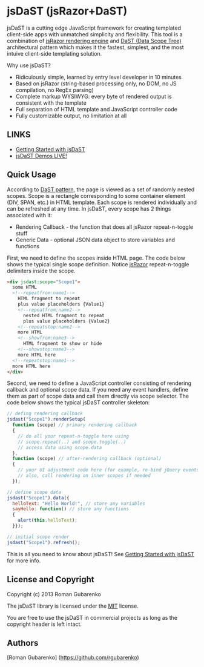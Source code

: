 # jsDaST (jsRazor+DaST)

jsDaST is a cutting edge JavaScript framework for creating templated client-side apps with unmatched simplicity and flexibility. This tool is a combination of [jsRazor rendering engine](http://www.makeitsoft.com/jsrazor/jsrazor-overview/ "jsRazor rendering engine") and [DaST (Data Scope Tree)](http://www.makeitsoft.com/aspnetdast/dast-overview/ "DaST (Data Scope Tree)") architectural pattern which makes it the fastest, simplest, and the most intuive client-side templating solution.

Why use jsDaST?
- Ridiculously simple, learned by entry level developer in 10 minutes
- Based on jsRazor (string-based processing only, no DOM, no JS compilation, no RegEx parsing)
- Complete markup WYSIWYG: every byte of rendered output is consistent with the template
- Full separation of HTML template and JavaScript controller code
- Fully customizable output, no limitation at all

## LINKS

- [Getting Started with jsDaST](http://www.makeitsoft.com/jsdast/jsdast-info/ "Getting Started with jsDaST")
- [jsDaST Demos LIVE!](http://www.makeitsoft.com/jsdast/jsdast-examples/ "jsDaST Demos LIVE!")

## Quick Usage

According to [DaST pattern](http://www.makeitsoft.com/aspnetdast/dast-overview/ "DaST pattern"), the page is viewed as a set of randomly nested scopes. Scope is a rectangle corresponding to some container element (DIV, SPAN, etc.) in HTML template. Each scope is rendered individually and can be refreshed at any time. In jsDaST, every scope has 2 things associated with it:
- Rendering Callback - the function that does all jsRazor repeat-n-toggle stuff
- Generic Data - optional JSON data object to store variables and functions

First, we need to define the scopes inside HTML page. The code below shows the typical single scope definition. Notice [jsRazor](http://www.makeitsoft.com/jsrazor/jsrazor-overview/ "jsRazor") repeat-n-toggle delimiters inside the scope. 

``` html
<div jsdast:scope="Scope1">
  some HTML
  <!--repeatfrom:name1-->
    HTML fragment to repeat 
    plus value placeholders {Value1}   
    <!--repeatfrom:name2-->
      nested HTML fragment to repeat 
      plus value placeholders {Value2}
    <!--repeatstop:name2-->
    more HTML
    <!--showfrom:name3-->
      HTML fragment to show or hide
    <!--showstop:name3-->
    more HTML here
  <!--repeatstop:name1-->
  more HTML here
</div>
```

Second, we need to define a JavaScript controller consisting of rendering callback and optional scope data. If you need any event handlers, define them as part of scope data and call them directly via scope selector. The code below shows the typical jsDaST controller skeleton:

``` javascript
// defing rendering callback 
jsdast("Scope1").renderSetup( 
  function (scope) // primary rendering callback
  { 
    // do all your repeat-n-toggle here using
    // scope.repeat(..) and scope.toggle(..)
    // access data using scope.data
  },  
  function (scope) // after-rendering callback (optional)
  { 
    // your UI adjustment code here (for example, re-bind jQuery events)
    // also, call rendering on inner scopes if needed
  }); 

// define scope data
jsdast("Scope1").data({
  helloText: "Hello World!", // store any variables
  sayHello: function() // store any functions
  { 
    alert(this.helloText); 
  }}); 

// initial scope render
jsdast("Scope1").refresh(); 
``` 

This is all you need to know about jsDaST! See [Getting Started with jsDaST](http://www.makeitsoft.com/jsdast/jsdast-info/ "Getting Started with jsDaST") for more info.

## License and Copyright

Copyright (c) 2013 Roman Gubarenko

The jsDaST library is licensed under the [MIT](MIT-LICENSE.txt "MIT License Link") license.

You are free to use the jsDaST in commercial projects as long as the copyright header is left intact.

## Authors

[Roman Gubarenko] (https://github.com/rgubarenko)


